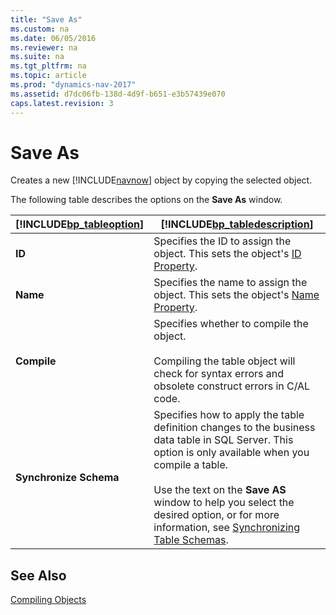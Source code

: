 ```yaml
---
title: "Save As"
ms.custom: na
ms.date: 06/05/2016
ms.reviewer: na
ms.suite: na
ms.tgt_pltfrm: na
ms.topic: article
ms.prod: "dynamics-nav-2017"
ms.assetid: d7dc06fb-138d-4d9f-b651-e3b57439e070
caps.latest.revision: 3
---
```

# Save As
Creates a new [!INCLUDE[navnow](../includes/navnow_md.md)] object by copying the selected object.  

 The following table describes the options on the **Save As** window.  

|[!INCLUDE[bp_tableoption](../includes/bp_tableoption_md.md)]|[!INCLUDE[bp_tabledescription](../includes/bp_tabledescription_md.md)]|  
|----------------------------------|---------------------------------------|  
|**ID**|Specifies the ID to assign the object. This sets the object's [ID Property](../ID-Property.md).|  
|**Name**|Specifies the name to assign the object. This sets the object's [Name Property](../Name-Property-duplicate.md).|  
|**Compile**|Specifies whether to compile the object.<br /><br /> Compiling the table object will check for syntax errors and obsolete construct errors in C/AL code.|  
|**Synchronize Schema**|Specifies how to apply the table definition changes to the business data table in SQL Server. This option is only available when you compile a table.<br /><br /> Use the text on the **Save AS** window to help you select the desired option, or for more information, see [Synchronizing Table Schemas](../Synchronizing-Table-Schemas.md).|  

## See Also  
 [Compiling Objects](../Compiling-Objects.md)
